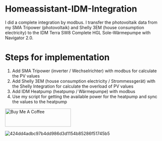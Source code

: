 # Homeassistant-IDM-Integration
I did a complete integration by modbus. I transfer the photovoltaik data from my SMA Tripower (photovoltaik) and Shelly 3EM (house consumption electricity) to the IDM Terra SW8 Complete HGL Sole-Wärmepumpe with Navigator 2.0.

# Steps for implementation
1. Add SMA Tripower (inverter / Wechselrichter) with modbus for calculate the PV values
2. Add Shelly 3EM (house consumption electricity / Strommessgerät) with the Shelly Integration for calculate the overload of PV values
3. Add IDM Heatpump (heatpump / Wärmepumpe) with modbus
4. Use my script for getting the available power for the heatpump and sync the values to the heatpump

<a href="https://www.buymeacoffee.com/cryr6xw8kjU" target="_blank"><img src="https://cdn.buymeacoffee.com/buttons/v2/default-yellow.png" alt="Buy Me A Coffee" style="height: 60px !important;width: 217px !important;" ></a>

![424dd4adbc97b4dd986d3d1154b85286f51745b5](https://user-images.githubusercontent.com/117570480/200165911-544808cb-e029-49ff-b217-e350f3b16f56.jpeg)
